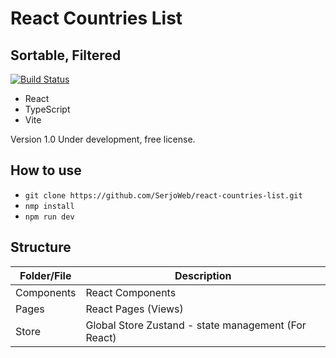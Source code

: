 # React Countries List
## Sortable, Filtered

[![Build Status](https://travis-ci.org/joemccann/dillinger.svg?branch=master)](https://travis-ci.org/joemccann/dillinger)

- React
- TypeScript
- Vite

Version 1.0
Under development, free license.

## How to use

- ``` git clone https://github.com/SerjoWeb/react-countries-list.git ```
- ``` nmp install ```
- ``` npm run dev ```

## Structure

| Folder/File | Description |
| ------ | ------ |
| Components | React Components |
| Pages | React Pages (Views) |
| Store | Global Store Zustand - state management (For React) |